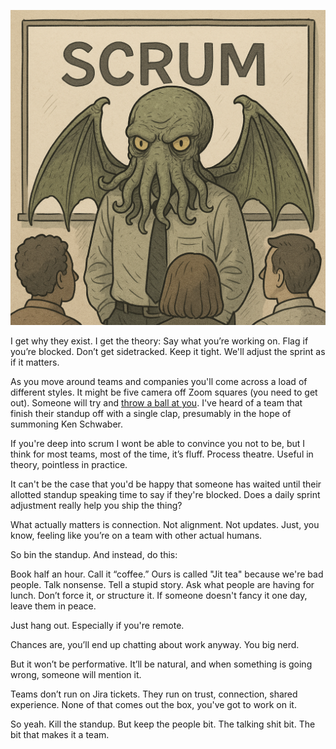 ![Scrum](/assets/images/scrum.png)

I get why they exist. I get the theory:
Say what you’re working on. Flag if you’re blocked. Don’t get sidetracked. Keep it tight. We'll adjust the sprint as if it matters.

As you move around teams and companies you'll come across a load of different styles. It might be five camera off Zoom squares (you need to get out). Someone will try and [throw a ball at you](https://www.atlassian.com/agile/scrum/standups). I've heard of a team that finish their standup off with a single clap, presumably in the hope of summoning Ken Schwaber.

If you're deep into scrum I wont be able to convince you not to be, but I think for most teams, most of the time, it’s fluff. Process theatre.
Useful in theory, pointless in practice.

It can't be the case that you'd be happy that someone has waited until their allotted standup speaking time to say if they're blocked. Does a daily sprint adjustment really help you ship the thing?

What actually matters is connection.
Not alignment. Not updates. Just, you know, feeling like you’re on a team with other actual humans.

So bin the standup. And instead, do this:

Book half an hour. Call it “coffee.” Ours is called "Jit tea" because we're bad people.
Talk nonsense. Tell a stupid story. Ask what people are having for lunch.
Don’t force it, or structure it. If someone doesn't fancy it one day, leave them in peace.

Just hang out. Especially if you're remote.

Chances are, you’ll end up chatting about work anyway. You big nerd.

But it won’t be performative. It’ll be natural, and when something is going wrong, someone will mention it.

Teams don’t run on Jira tickets. They run on trust, connection, shared experience. None of that comes out the box, you've got to work on it.

So yeah. Kill the standup.
But keep the people bit. The talking shit bit.
The bit that makes it a team.
